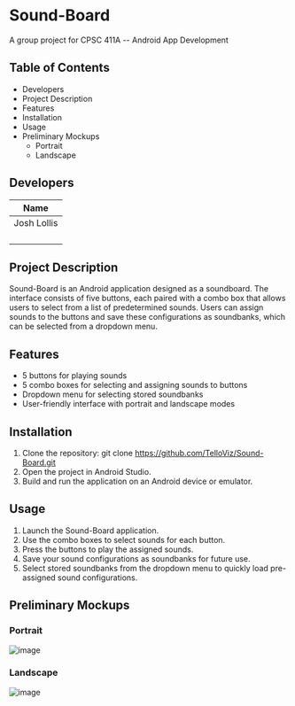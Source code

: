 # Sound-Board
A group project for CPSC 411A -- Android App Development

## Table of Contents
- Developers
- Project Description
- Features
- Installation
- Usage
- Preliminary Mockups
  - Portrait
  - Landscape

## Developers
| Name       |
|------------|
| Josh Lollis |
|             |
|             |
|             |
|             |

## Project Description
Sound-Board is an Android application designed as a soundboard. The interface consists of five buttons, each paired with a combo box that allows users to select from a list of predetermined sounds. Users can assign sounds to the buttons and save these configurations as soundbanks, which can be selected from a dropdown menu.

## Features
- 5 buttons for playing sounds
- 5 combo boxes for selecting and assigning sounds to buttons
- Dropdown menu for selecting stored soundbanks
- User-friendly interface with portrait and landscape modes

## Installation
1. Clone the repository:
   git clone https://github.com/TelloViz/Sound-Board.git
2. Open the project in Android Studio.
3. Build and run the application on an Android device or emulator.

## Usage
1. Launch the Sound-Board application.
2. Use the combo boxes to select sounds for each button.
3. Press the buttons to play the assigned sounds.
4. Save your sound configurations as soundbanks for future use.
5. Select stored soundbanks from the dropdown menu to quickly load pre-assigned sound configurations.

## Preliminary Mockups
### Portrait
![image](https://github.com/user-attachments/assets/69ad25da-8196-41b6-adf7-5c3c8a378dd5)

### Landscape
![image](https://github.com/user-attachments/assets/a22a434f-cd14-42d8-9f85-62c662170fc1)
